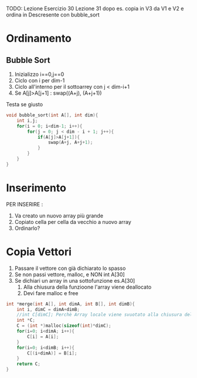 TODO: Lezione Esercizio 30
Lezione 31 dopo es. copia in V3 da V1 e V2 e ordina in Descresente con bubble_sort 
# Ordinamento
## Bubble Sort
1. Inizializzo i==0,j==0
2. Ciclo con i per dim-1
3. Ciclo all'interno per il sottoarrey con j < dim-i+1
4. Se A[j]>A[j+1] : swap((A+j), (A+j+1))

Testa se giusto
```c
void bubble_sort(int A[], int dim){
    int i,j;
    for(i = 0; i<dim-1; i++){
        for(j = 0; j < dim - i + 1; j++){
            if(A[j]>A[j+1]){
                swap(A+j, A+j+1);
            }
        }
    }
}
```
# Inserimento
PER INSERIRE :
1. Va creato un nuovo array più grande
2. Copiato cella per cella da vecchio a nuovo array
3. Ordinarlo?

# Copia Vettori
 1. Passare il vettore con già dichiarato lo spasso
 2. Se non passi vettore, malloc, e NON int A[30]
 3. Se dichiari un array in una sottofunzione es.A[30]
    1. Alla chiusura della funzioone l'array viene deallocato
    2. Devi fare malloc e free 
```c
int *merge(int A[], int dimA, int B[], int dimB){
    int i, dimC = dimA+dimB;
    //int C[dimC]; Perchè Array locale viene svuotato alla chiusura della funzione
    int *C;
    C = (int *)malloc(sizeof(int)*dimC);
    for(i=0; i<dimA; i++){
        C[i] = A[i];
    }
    for(i=0; i<dimB; i++){
        C[(i+dimA)] = B[i];
    }
    return C;
}
```